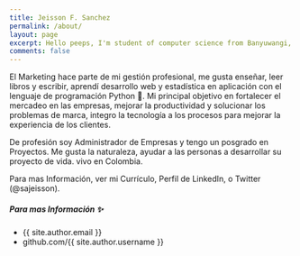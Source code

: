 ```yaml
---
title: Jeisson F. Sanchez
permalink: /about/
layout: page
excerpt: Hello peeps, I'm student of computer science from Banyuwangi, living in Jogjakarta. This blog for documentation about my programming journey, running on jekyll, hosting on netlify and using my own simple theme.
comments: false
---
```


El Marketing hace parte de mi gestión profesional, me gusta enseñar, leer libros y escribir, aprendí desarrollo web y estadística en aplicación con el lenguaje de programación Python 🐍.
Mi principal objetivo en fortalecer el mercadeo en las empresas, mejorar la productividad y solucionar los problemas de marca, integro la tecnología a los procesos para mejorar la experiencia de los clientes.

De profesión soy Administrador de Empresas y tengo un posgrado en Proyectos.
Me gusta la naturaleza, ayudar a las personas a desarrollar su proyecto de vida. vivo en Colombia.

Para mas Información, ver mi Currículo, Perfil de LinkedIn, o Twitter (@sajeisson).


##### Para mas Información ✨

- {{ site.author.email }}
- github.com/{{ site.author.username }}
